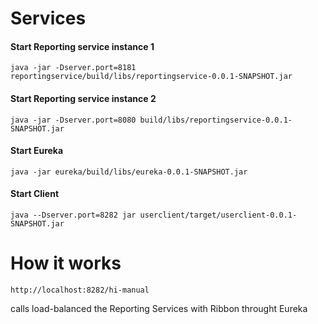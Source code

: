  # Services
 
 #### Start Reporting service instance 1
 
 `java -jar -Dserver.port=8181 reportingservice/build/libs/reportingservice-0.0.1-SNAPSHOT.jar`
 
 #### Start Reporting service instance 2
 
 `java -jar -Dserver.port=8080 build/libs/reportingservice-0.0.1-SNAPSHOT.jar`
 
 #### Start Eureka
 
 `java -jar eureka/build/libs/eureka-0.0.1-SNAPSHOT.jar`
 
 #### Start Client
  
  `java --Dserver.port=8282 jar userclient/target/userclient-0.0.1-SNAPSHOT.jar`
  
  # How it works
  `http://localhost:8282/hi-manual`
  
  calls load-balanced the Reporting Services with Ribbon throught Eureka

